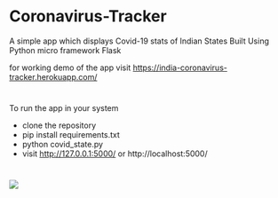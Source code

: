 # Coronavirus-Tracker
A simple app which displays Covid-19 stats of Indian States Built Using Python micro framework Flask

for working demo of the app visit https://india-coronavirus-tracker.herokuapp.com/
#
To run the app in your system
- clone the repository
- pip install requirements.txt
- python covid_state.py
- visit http://127.0.0.1:5000/ or http://localhost:5000/

#
<img src = "https://github.com/tksaunachalam/Coronavirus-Tracker/blob/master/static/img/my%20india-coronavirus-tracker.png" height="px">

